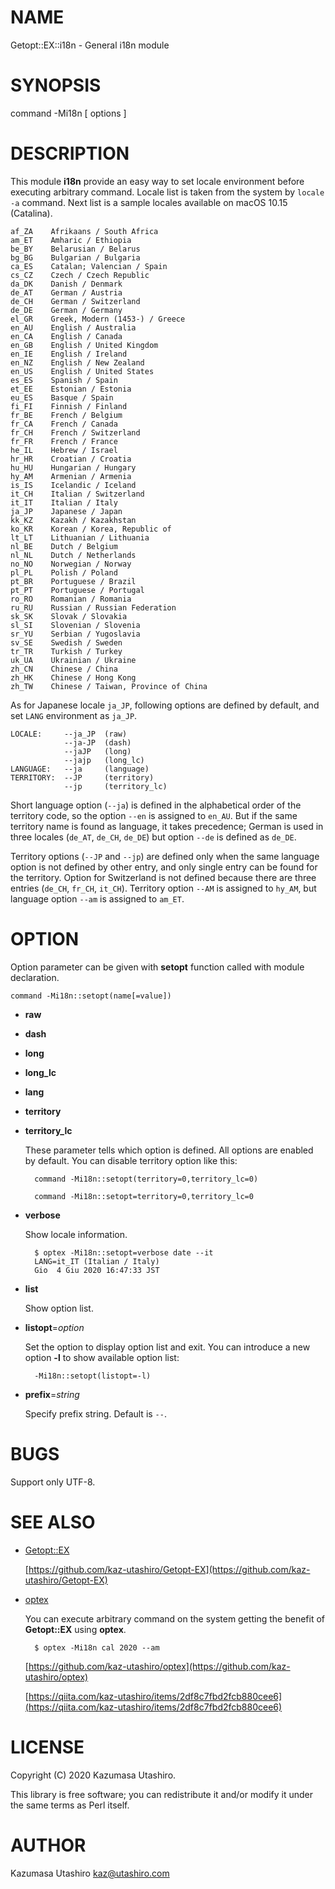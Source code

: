 # NAME

Getopt::EX::i18n - General i18n module

# SYNOPSIS

command -Mi18n \[ options \]

# DESCRIPTION

This module **i18n** provide an easy way to set locale environment
before executing arbitrary command.  Locale list is taken from the
system by `locale -a` command.  Next list is a sample locales
available on macOS 10.15 (Catalina).

    af_ZA    Afrikaans / South Africa
    am_ET    Amharic / Ethiopia
    be_BY    Belarusian / Belarus
    bg_BG    Bulgarian / Bulgaria
    ca_ES    Catalan; Valencian / Spain
    cs_CZ    Czech / Czech Republic
    da_DK    Danish / Denmark
    de_AT    German / Austria
    de_CH    German / Switzerland
    de_DE    German / Germany
    el_GR    Greek, Modern (1453-) / Greece
    en_AU    English / Australia
    en_CA    English / Canada
    en_GB    English / United Kingdom
    en_IE    English / Ireland
    en_NZ    English / New Zealand
    en_US    English / United States
    es_ES    Spanish / Spain
    et_EE    Estonian / Estonia
    eu_ES    Basque / Spain
    fi_FI    Finnish / Finland
    fr_BE    French / Belgium
    fr_CA    French / Canada
    fr_CH    French / Switzerland
    fr_FR    French / France
    he_IL    Hebrew / Israel
    hr_HR    Croatian / Croatia
    hu_HU    Hungarian / Hungary
    hy_AM    Armenian / Armenia
    is_IS    Icelandic / Iceland
    it_CH    Italian / Switzerland
    it_IT    Italian / Italy
    ja_JP    Japanese / Japan
    kk_KZ    Kazakh / Kazakhstan
    ko_KR    Korean / Korea, Republic of
    lt_LT    Lithuanian / Lithuania
    nl_BE    Dutch / Belgium
    nl_NL    Dutch / Netherlands
    no_NO    Norwegian / Norway
    pl_PL    Polish / Poland
    pt_BR    Portuguese / Brazil
    pt_PT    Portuguese / Portugal
    ro_RO    Romanian / Romania
    ru_RU    Russian / Russian Federation
    sk_SK    Slovak / Slovakia
    sl_SI    Slovenian / Slovenia
    sr_YU    Serbian / Yugoslavia
    sv_SE    Swedish / Sweden
    tr_TR    Turkish / Turkey
    uk_UA    Ukrainian / Ukraine
    zh_CN    Chinese / China
    zh_HK    Chinese / Hong Kong
    zh_TW    Chinese / Taiwan, Province of China

As for Japanese locale `ja_JP`, following options are defined by
default, and set `LANG` environment as `ja_JP`.

    LOCALE:     --ja_JP  (raw)
                --ja-JP  (dash)
                --jaJP   (long)
                --jajp   (long_lc)
    LANGUAGE:   --ja     (language)
    TERRITORY:  --JP     (territory)
                --jp     (territory_lc)

Short language option (`--ja`) is defined in the alphabetical order
of the territory code, so the option `--en` is assigned to `en_AU`.
But if the same territory name is found as language, it takes
precedence; German is used in three locales (`de_AT`, `de_CH`,
`de_DE`) but option `--de` is defined as `de_DE`.

Territory options (`--JP` and `--jp`) are defined only when the same
language option is not defined by other entry, and only single entry
can be found for the territory.  Option for Switzerland is not defined
because there are three entries (`de_CH`, `fr_CH`, `it_CH`).
Territory option `--AM` is assigned to `hy_AM`, but language option
`--am` is assigned to `am_ET`.

# OPTION

Option parameter can be given with **setopt** function called with
module declaration.

    command -Mi18n::setopt(name[=value])

- **raw**
- **dash**
- **long**
- **long\_lc**
- **lang**
- **territory**
- **territory\_lc**

    These parameter tells which option is defined.  All options are
    enabled by default.  You can disable territory option like this:

        command -Mi18n::setopt(territory=0,territory_lc=0)

        command -Mi18n::setopt=territory=0,territory_lc=0

- **verbose**

    Show locale information.

        $ optex -Mi18n::setopt=verbose date --it
        LANG=it_IT (Italian / Italy)
        Gio  4 Giu 2020 16:47:33 JST

- **list**

    Show option list.

- **listopt**=_option_

    Set the option to display option list and exit.  You can introduce a
    new option **-l** to show available option list:

        -Mi18n::setopt(listopt=-l)

- **prefix**=_string_

    Specify prefix string.  Default is `--`.

# BUGS

Support only UTF-8.

# SEE ALSO

- [Getopt::EX](https://metacpan.org/pod/Getopt::EX)

    [https://github.com/kaz-utashiro/Getopt-EX](https://github.com/kaz-utashiro/Getopt-EX)

- [optex](https://metacpan.org/pod/App::optex)

    You can execute arbitrary command on the system getting the benefit of
    **Getopt::EX** using **optex**.

        $ optex -Mi18n cal 2020 --am

    [https://github.com/kaz-utashiro/optex](https://github.com/kaz-utashiro/optex)

    [https://qiita.com/kaz-utashiro/items/2df8c7fbd2fcb880cee6](https://qiita.com/kaz-utashiro/items/2df8c7fbd2fcb880cee6)

# LICENSE

Copyright (C) 2020 Kazumasa Utashiro.

This library is free software; you can redistribute it and/or modify
it under the same terms as Perl itself.

# AUTHOR

Kazumasa Utashiro <kaz@utashiro.com>
